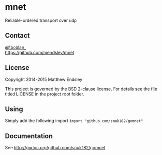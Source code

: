 mnet
====
Reliable-ordered transport over udp

Contact
-------
[@\boblan\_](https://twitter.com/#!/boblan_)  
<https://github.com/mendsley/mnet>

License
-------
Copyright 2014-2015 Matthew Endsley

This project is governed by the BSD 2-clause license. For details see the file
titled LICENSE in the project root folder.

Using
-----
Simply add the following import
`import "github.com/snuk182/gomnet"`

Documentation
-------------
See <http://godoc.org/github.com/snuk182/gomnet>
